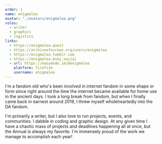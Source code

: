 ```yaml
---
order: 1
name: enigmalea
avatar: "./avatars/enigmalea.png"
roles:
  - writer
  - graphics
  - logistics
links:
  - https://enigmalea.quest
  - https://archiveofourown.org/users/enigmalea
  - https://enigmalea.tumblr.com
  - https://enigmalea.bsky.social
  - url: https://easymode.im/@enigmalea
    platform: firefish
    username: enigmalea
---
```


I'm a fandom old who's been involved in internet fandom in some shape or form
since right around the time the internet became available for home use in the
ancient days. I took a long break from fandom, but when I finally came back in
earnest around 2019, I threw myself wholeheartedly into the DA fandom.

I'm primarily a writer, but I also love to run projects, events, and
communities. I dabble in coding and graphic design. At any given time I have a
chaotic mass of projects and deadlines happening all at once, but the Annual is
always my favorite. I'm immensely proud of the work we manage to accomplish each
year!
